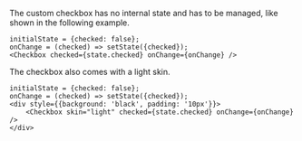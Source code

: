 The custom checkbox has no internal state and has to be managed, like shown in the following example.

```
initialState = {checked: false};
onChange = (checked) => setState({checked});
<Checkbox checked={state.checked} onChange={onChange} />
```

The checkbox also comes with a light skin.

```
initialState = {checked: false};
onChange = (checked) => setState({checked});
<div style={{background: 'black', padding: '10px'}}>
    <Checkbox skin="light" checked={state.checked} onChange={onChange} />
</div>
```
